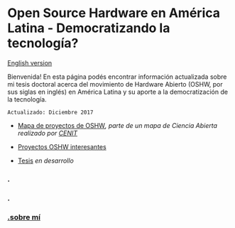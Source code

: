 # Open Source Hardware en América Latina - Democratizando la tecnología?


[English version](../README.md)


Bienvenida! En esta página podés encontrar información actualizada sobre mi tesis doctoral acerca del movimiento de Hardware Abierto (OSHW, por sus siglas en inglés) en América Latina y su aporte a la democratización de la tecnología. 

```
Actualizado: Diciembre 2017
```

- [Mapa de proyectos de OSHW](http://u.osmfr.org/m/187670/)_, parte de un mapa de Ciencia Abierta realizado por [CENIT](https://fund-cenit.org.ar)_

- [Proyectos OSHW interesantes](proyectos.md)

- [Tesis](tesis.md) _en desarrollo_

### .
### .
### [.sobre mí](yo.md)
